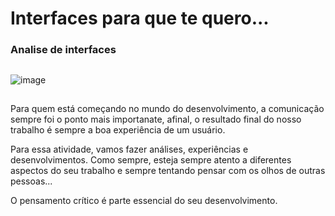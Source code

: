 #  Interfaces para que te quero... 


<h3> Analise de interfaces </h3>

##

![image](https://user-images.githubusercontent.com/92994715/200901556-b1ba48ef-a83a-4b78-a5ff-d774f6620725.png)

##


Para quem está começando no mundo do desenvolvimento, a comunicação sempre foi o ponto mais importanate, afinal, o resultado final do nosso trabalho é sempre a boa experiência de um usuário.

Para essa atividade, vamos fazer análises, experiências e desenvolvimentos.
Como sempre, esteja sempre atento a diferentes aspectos do seu trabalho e sempre tentando pensar com os olhos de outras pessoas...

O pensamento crítico é parte essencial do seu desenvolvimento.
